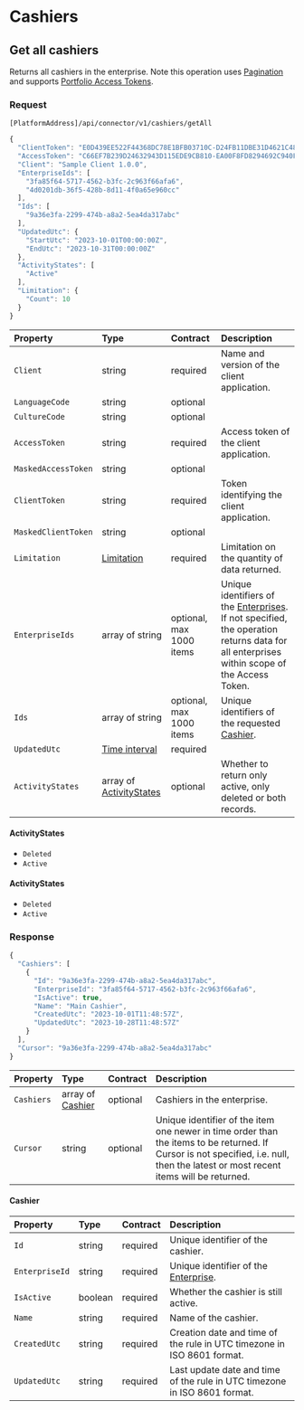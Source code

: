 # Cashiers

## Get all cashiers

Returns all cashiers in the enterprise.
Note this operation uses [Pagination](https://mews-systems.gitbook.io/connector-api/guidelines/pagination/) and supports [Portfolio Access Tokens](https://mews-systems.gitbook.io/connector-api/guidelines/multi-property/).

### Request

`[PlatformAddress]/api/connector/v1/cashiers/getAll`

```javascript
{
  "ClientToken": "E0D439EE522F44368DC78E1BFB03710C-D24FB11DBE31D4621C4817E028D9E1D",
  "AccessToken": "C66EF7B239D24632943D115EDE9CB810-EA00F8FD8294692C940F6B5A8F9453D",
  "Client": "Sample Client 1.0.0",
  "EnterpriseIds": [
    "3fa85f64-5717-4562-b3fc-2c963f66afa6",
    "4d0201db-36f5-428b-8d11-4f0a65e960cc"
  ],
  "Ids": [
    "9a36e3fa-2299-474b-a8a2-5ea4da317abc"
  ],
  "UpdatedUtc": {
    "StartUtc": "2023-10-01T00:00:00Z",
    "EndUtc": "2023-10-31T00:00:00Z"
  },
  "ActivityStates": [
    "Active"
  ],
  "Limitation": {
    "Count": 10
  }
}
```

| Property | Type | Contract | Description |
| :-- | :-- | :-- | :-- |
| `Client` | string | required | Name and version of the client application. |
| `LanguageCode` | string | optional |  |
| `CultureCode` | string | optional |  |
| `AccessToken` | string | required | Access token of the client application. |
| `MaskedAccessToken` | string | optional |  |
| `ClientToken` | string | required | Token identifying the client application. |
| `MaskedClientToken` | string | optional |  |
| `Limitation` | [Limitation](../guidelines/pagination.md#limitation) | required | Limitation on the quantity of data returned. |
| `EnterpriseIds` | array of string | optional, max 1000 items | Unique identifiers of the [Enterprises](https://mews-systems.gitbook.io/connector-api/operations/enterprises/#enterprise). If not specified, the operation returns data for all enterprises within scope of the Access Token. |
| `Ids` | array of string | optional, max 1000 items | Unique identifiers of the requested [Cashier](https://mews-systems.gitbook.io/connector-api/operations/#cashier). |
| `UpdatedUtc` | [Time interval](_objects.md#time-interval) | required |  |
| `ActivityStates` | array of [ActivityStates](#X-Ref-Name-ActivityStates) | optional | Whether to return only active, only deleted or both records. |

#### ActivityStates

- `Deleted`
- `Active`

#### ActivityStates

- `Deleted`
- `Active`

### Response

```javascript
{
  "Cashiers": [
    {
      "Id": "9a36e3fa-2299-474b-a8a2-5ea4da317abc",
      "EnterpriseId": "3fa85f64-5717-4562-b3fc-2c963f66afa6",
      "IsActive": true,
      "Name": "Main Cashier",
      "CreatedUtc": "2023-10-01T11:48:57Z",
      "UpdatedUtc": "2023-10-28T11:48:57Z"
    }
  ],
  "Cursor": "9a36e3fa-2299-474b-a8a2-5ea4da317abc"
}
```

| Property | Type | Contract | Description |
| :-- | :-- | :-- | :-- |
| `Cashiers` | array of [Cashier](#Cashier) | optional | Cashiers in the enterprise. |
| `Cursor` | string | optional | Unique identifier of the item one newer in time order than the items to be returned. If Cursor is not specified, i.e. null, then the latest or most recent items will be returned. |

#### Cashier

| Property | Type | Contract | Description |
| :-- | :-- | :-- | :-- |
| `Id` | string | required | Unique identifier of the cashier. |
| `EnterpriseId` | string | required | Unique identifier of the [Enterprise](https://mews-systems.gitbook.io/connector-api/operations/enterprises/#enterprise). |
| `IsActive` | boolean | required | Whether the cashier is still active. |
| `Name` | string | required | Name of the cashier. |
| `CreatedUtc` | string | required | Creation date and time of the rule in UTC timezone in ISO 8601 format. |
| `UpdatedUtc` | string | required | Last update date and time of the rule in UTC timezone in ISO 8601 format. |
